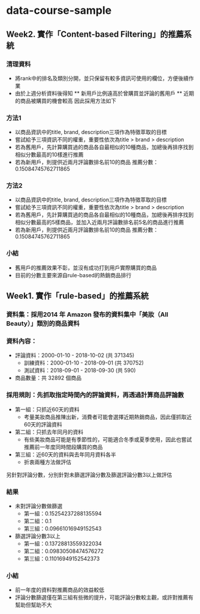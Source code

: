 # data-course-sample

## Week2. 實作「Content-based Filtering」的推薦系統

### 清理資料

* 將rank中的排名及類別分開，並只保留有較多資訊可使用的欄位，方便後續作業
* 由於上週分析資料後得知
** 新用戶比例遠高於曾購買並評論的舊用戶
** 近期的商品被購買的機會較高
因此採用方法如下

### 方法1
* 以商品資訊中的title, brand, description三項作為特徵萃取的目標
* 嘗試給予三項資訊不同的權重，重要性依次為title > brand > description
* 若為舊用戶，先計算購買過的商品各自最相似的10種商品，加總後再排序找到相似分數最高的10樣進行推薦
* 若為新用戶，則提供近兩月評論數排名前10的商品
推薦分數：0.15084745762711865

### 方法2
* 以商品資訊中的title, brand, description三項作為特徵萃取的目標
* 嘗試給予三項資訊不同的權重，重要性依次為title > brand > description
* 若為舊用戶，先計算購買過的商品各自最相似的10種商品，加總後再排序找到相似分數最高的5樣商品，並加入近兩月評論數排名前5名的商品進行推薦
* 若為新用戶，則提供近兩月評論數排名前10的商品
推薦分數：0.15084745762711865

### 小結
* 舊用戶的推薦效果不彰，並沒有成功打到用戶實際購買的商品
* 目前的分數主要來源自rule-based的熱銷商品排行

## Week1. 實作「rule-based」的推薦系統

### 資料集：採用2014 年 Amazon 發布的資料集中「美妝（All Beauty）」類別的商品資料
### 資料內容：
* 評論資料：2000-01-10 - 2018-10-02 (共 371345)
  * 訓練資料：2000-01-10 - 2018-09-01 (共 370752)
  * 測試資料：2018-09-01 - 2018-09-30 (共 590)
* 商品數量：共 32892 個商品

### 採用規則：先抓取指定時間內的評論資料，再透過計算商品評論數
* 第一組：只抓近60天的資料
  * 考量美妝商品推陳出新，消費者可能會選擇近期熱銷商品，因此僅抓取近60天的評論資料
* 第二組：只抓去年同月的資料
  * 有些美妝商品可能是有季節性的，可能適合冬季或夏季使用，因此也嘗試推薦前一年度同時間段購買的商品
* 第三組：近60天的資料與去年同月資料各半
  * 折衷兩種方法做評估

另針對評論分數，分別針對未篩選評論分數及篩選評論分數3以上做評估

### 結果
* 未對評論分數做篩選
  * 第一組：0.15254237288135594
  * 第二組：0.1
  * 第三組：0.09661016949152543
* 篩選評論分數3以上
  * 第一組：0.13728813559322034
  * 第二組：0.09830508474576272
  * 第三組：0.11016949152542373

### 小結
* 前一年度的資料對推薦商品的效益較低
* 評論分數篩選僅在第三組有些微的提升，可能評論分數較主觀，或許對推薦有幫助但幫助不大
